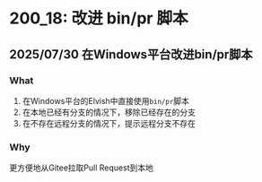 # 200_18: 改进 bin/pr 脚本
## 2025/07/30 在Windows平台改进bin/pr脚本
### What
1. 在Windows平台的Elvish中直接使用`bin/pr`脚本
2. 在本地已经有分支的情况下，移除已经存在的分支
3. 在不存在远程分支的情况下，提示远程分支不存在

### Why
更方便地从Gitee拉取Pull Request到本地

